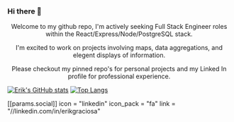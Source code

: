### Hi there 👋
<p align="center">
Welcome to my github repo, I'm actively seeking Full Stack Engineer roles within the React/Express/Node/PostgreSQL stack.
<p align="center">
I'm excited to work on projects involving maps, data aggregations, and elegent displays of information.
<p align="center">
Please checkout my pinned repo's for personal projects and my Linked In profile for professional experience.



[![Erik's GitHub stats](https://github-readme-stats.vercel.app/api?username=erikgraciosa)](https://github.com/anuraghazra/github-readme-stats)
[![Top Langs](https://github-readme-stats.vercel.app/api/top-langs/?username=erikgraciosa&layout=compact)](https://github.com/anuraghazra/github-readme-stats)

 [[params.social]]
    icon = "linkedin"
    icon_pack = "fa"
    link = "//linkedin.com/in/erikgraciosa"

<!--
**ErikGraciosa/ErikGraciosa** is a ✨ _special_ ✨ repository because its `README.md` (this file) appears on your GitHub profile.

Here are some ideas to get you started:

- 🔭 I’m currently working on ...
- 🌱 I’m currently learning ...
- 👯 I’m looking to collaborate on ...
- 🤔 I’m looking for help with ...
- 💬 Ask me about ...
- 📫 How to reach me: ...
- 😄 Pronouns: ...
- ⚡ Fun fact: ...
-->
